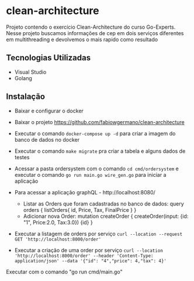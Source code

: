 # clean-architecture

Projeto contendo o exercício Clean-Architecture do curso Go-Experts.
Nesse projeto buscamos informações de cep em dois serviços diferentes em multithreading e devolvemos o mais rapido como resultado

## Tecnologias Utilizadas

- Visual Studio
- Golang

## Instalação

- Baixar e configurar o docker
- Baixar o projeto https://github.com/fabiowgermano/clean-architecture
- Executar o comando `docker-compose up -d` para criar a imagem do banco de dados no docker
- Executar o comando `make migrate` pra criar a tabela e alguns dados de testes

- Acessar a pasta ordersystem com o comando `cd cmd/ordersystem` e executar o comando `go run main.go wire_gen.go` para iniciar a aplicação

- Para acessar a aplicação graphQL - http://localhost:8080/
    - Listar as Orders que foram cadastradas no banco de dados:
        query orders {
            listOrders{
                id,
                Price,
                Tax,
                FinalPrice
            }
        }
    - Adicionar nova Order:
        mutation createOrder {
            createOrder(input: {id: "1", Price:2.0, Tax:3.0}) {id}
        }

- Executar a listagem de orders por serviço `curl --location --request GET 'http://localhost:8000/order'`
- Executar a criação de uma order por serviço `curl --location 'http://localhost:8000/order' --header 'Content-Type: application/json' --data '{"id": "4","price": 4,"tax": 4}'`


Executar com o comando "go run cmd/main.go"
